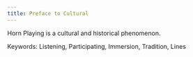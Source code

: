 ```yaml
---
title: Preface to Cultural
---
```


Horn Playing is a cultural and historical phenomenon.

Keywords: Listening, Participating, Immersion, Tradition, Lines
